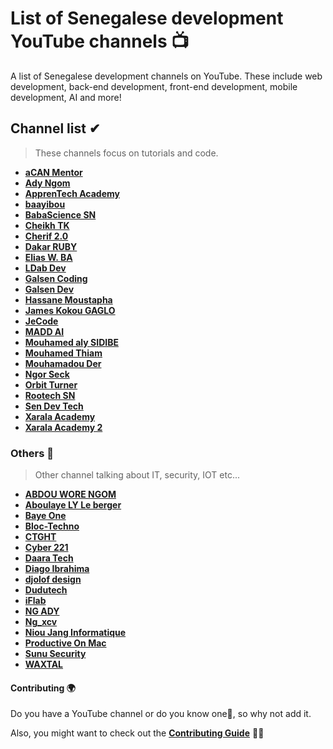 # List of Senegalese development YouTube channels 📺

A list of Senegalese development channels on YouTube. These include web development, back-end development, front-end development, mobile development, AI and more!

## Channel list ✔

> These channels focus on tutorials and code.

* **[aCAN Mentor](https://www.youtube.com/channel/UCNLda7VaWLfKrPA4uunFVjg)**
* **[Ady Ngom](https://www.youtube.com/user/adytouba)**
* **[ApprenTech Academy](https://www.youtube.com/channel/UCE_ZKSHpebKvh6uEzkRW9FQ)**
* **[baayibou](https://www.youtube.com/channel/UCVKTpAvflvMr379LVBfs82A)**
* **[BabaScience SN](https://www.youtube.com/channel/UCJyVQanD7cg4uB5ngcUls3Q)**
* **[Cheikh TK](https://www.youtube.com/channel/UCFbdlx44JOBDh41-ruUb0Eg)**
* **[Cherif 2.0](https://www.youtube.com/channel/UCd8enJR1ij-dPxp_HWV793Q)**
* **[Dakar RUBY](https://www.youtube.com/channel/UCcG2adsEO9uBxFye3ZS6qrw)**
* **[Elias W. BA](https://www.youtube.com/channel/UCHJfgo-twozt9nNq0XplU_g)**
* **[LDab Dev](https://www.youtube.com/channel/UC_AgOX-dhj6mEKhSOHPW_lg)**
* **[Galsen Coding](https://www.youtube.com/channel/UCIoT3bVjxrzHmwV9jW9KXgg)**
* **[Galsen Dev](https://www.youtube.com/channel/UCw0TqM96VksbRMgcafdUVSQ)**
* **[Hassane Moustapha](https://www.youtube.com/user/MrHkairi)**
* **[James Kokou GAGLO](https://www.youtube.com/channel/UCLf28QwKUmINeUqjxR3bK0w)**
* **[JeCode](https://www.youtube.com/channel/UChazX8d8twXQZ21MpxoHRBA)**
* **[MADD AI](https://www.youtube.com/channel/UCA-if5ueDAWvtZ161CH8yzQ)**
* **[Mouhamed aly SIDIBE](https://www.youtube.com/channel/UC-Rak9WhKgjARd5NwyYzdlQ)**
* **[Mouhamed Thiam](https://www.youtube.com/channel/UCFp5f1TxumMV3g4H2lirYaA)**
* **[Mouhamadou Der](https://www.youtube.com/user/derkhadim)**
* **[Ngor Seck](https://www.youtube.com/channel/UCju7C4DmUvrAzeAnTn-rCfw)**
* **[Orbit Turner](https://www.youtube.com/channel/UC2Y1r60Mh_IWZGoIC_8rDhg)**
* **[Rootech SN](https://www.youtube.com/channel/UCl076vudXmR3sieSXkNGbuQ)**
* **[Sen Dev Tech](https://www.youtube.com/channel/UC6yN8ebtKOgFlBbYQJQN1DA)**
* **[Xarala Academy](https://www.youtube.com/channel/UCtzF4GCqstzrc6UWUNjlQiQ)**
* **[Xarala Academy 2](https://www.youtube.com/channel/UCWLAHExZZ7j0c97w5RJdO7Q)**

### Others 📁

> Other channel talking about IT, security, IOT etc...

* **[ABDOU WORE NGOM](https://www.youtube.com/channel/UCTHrMbPLfAKXJuXu6Fo6jPA)**
* **[Aboulaye LY Le berger](https://www.youtube.com/channel/UCLJce0Zphs61fmjQfVI4rlw)**
* **[Baye One](https://www.youtube.com/channel/UCCQ2nMBMxdaQ0qjSBl9vj5A)**
* **[Bloc-Techno](https://www.youtube.com/user/ThePipa00)**
* **[CTGHT](https://www.youtube.com/channel/UC3hMi4RpRL0RiukAiIHuWKw)**
* **[Cyber 221](https://www.youtube.com/channel/UCdc-nYql6rLRauKb8BXQkHw)**
* **[Daara Tech](https://www.youtube.com/channel/UCQqh9hrCnwGIsojzFnbDBvw)**
* **[Diago Ibrahima](https://www.youtube.com/channel/UCSgQIvviSJxLwGPS3sgcnlA)**
* **[djolof design](https://www.youtube.com/channel/UCtBzQ5rG7XNUSJMocHdFwBw)**
* **[Dudutech](https://www.youtube.com/channel/UCAxIyfPFUcfzTe-SQ_QPX6g)**
* **[iFlab](https://www.youtube.com/channel/UCgQa4dk7EsH937CT3wOodWQ)**
* **[NG ADY](https://www.youtube.com/c/NGADYLIGHTINTHEDARK)**
* **[Ng_xcv](https://www.youtube.com/c/Ngxcv)**
* **[Niou Jang Informatique](https://www.youtube.com/channel/UCTweGeIUC_RLBB5HZMheXUA)**
* **[Productive On Mac](https://www.youtube.com/channel/UC_kwMczpaKVu2pG0JZJORQw)**
* **[Sunu Security](https://www.youtube.com/channel/UCMGNNtDYQUjVGKKVyTdpgsQ)**
* **[WAXTAL](https://www.youtube.com/channel/UC48BFV04wmJvWlV2tJFBPmg)**

#### Contributing 🌍

Do you have a YouTube channel or do you know one🤔, so why not add it.

Also, you might want to check out the **[Contributing Guide](https://github.com/daoodaba975/senegal-YouTuber-Dev-List/blob/master/CONTRIBUTING.md)** 🤝🏾
